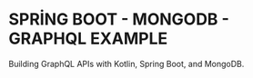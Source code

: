 # SPRİNG BOOT - MONGODB - GRAPHQL EXAMPLE

<p> Building GraphQL APIs with Kotlin, Spring Boot, and MongoDB.  </p>

